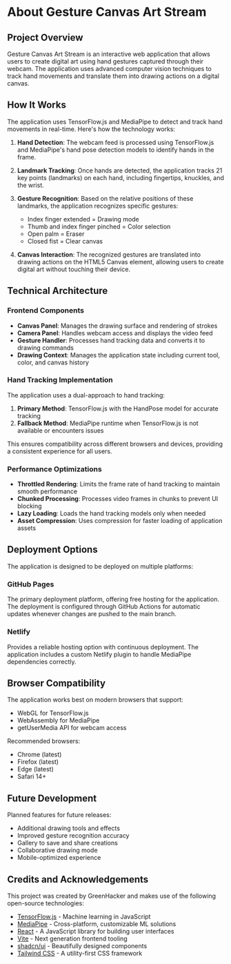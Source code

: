 # About Gesture Canvas Art Stream

## Project Overview

Gesture Canvas Art Stream is an interactive web application that allows users to create digital art using hand gestures captured through their webcam. The application uses advanced computer vision techniques to track hand movements and translate them into drawing actions on a digital canvas.

## How It Works

The application uses TensorFlow.js and MediaPipe to detect and track hand movements in real-time. Here's how the technology works:

1. **Hand Detection**: The webcam feed is processed using TensorFlow.js and MediaPipe's hand pose detection models to identify hands in the frame.

2. **Landmark Tracking**: Once hands are detected, the application tracks 21 key points (landmarks) on each hand, including fingertips, knuckles, and the wrist.

3. **Gesture Recognition**: Based on the relative positions of these landmarks, the application recognizes specific gestures:
   - Index finger extended = Drawing mode
   - Thumb and index finger pinched = Color selection
   - Open palm = Eraser
   - Closed fist = Clear canvas

4. **Canvas Interaction**: The recognized gestures are translated into drawing actions on the HTML5 Canvas element, allowing users to create digital art without touching their device.

## Technical Architecture

### Frontend Components

- **Canvas Panel**: Manages the drawing surface and rendering of strokes
- **Camera Panel**: Handles webcam access and displays the video feed
- **Gesture Handler**: Processes hand tracking data and converts it to drawing commands
- **Drawing Context**: Manages the application state including current tool, color, and canvas history

### Hand Tracking Implementation

The application uses a dual-approach to hand tracking:

1. **Primary Method**: TensorFlow.js with the HandPose model for accurate tracking
2. **Fallback Method**: MediaPipe runtime when TensorFlow.js is not available or encounters issues

This ensures compatibility across different browsers and devices, providing a consistent experience for all users.

### Performance Optimizations

- **Throttled Rendering**: Limits the frame rate of hand tracking to maintain smooth performance
- **Chunked Processing**: Processes video frames in chunks to prevent UI blocking
- **Lazy Loading**: Loads the hand tracking models only when needed
- **Asset Compression**: Uses compression for faster loading of application assets

## Deployment Options

The application is designed to be deployed on multiple platforms:

### GitHub Pages

The primary deployment platform, offering free hosting for the application. The deployment is configured through GitHub Actions for automatic updates whenever changes are pushed to the main branch.

### Netlify

Provides a reliable hosting option with continuous deployment. The application includes a custom Netlify plugin to handle MediaPipe dependencies correctly.

## Browser Compatibility

The application works best on modern browsers that support:
- WebGL for TensorFlow.js
- WebAssembly for MediaPipe
- getUserMedia API for webcam access

Recommended browsers:
- Chrome (latest)
- Firefox (latest)
- Edge (latest)
- Safari 14+

## Future Development

Planned features for future releases:
- Additional drawing tools and effects
- Improved gesture recognition accuracy
- Gallery to save and share creations
- Collaborative drawing mode
- Mobile-optimized experience

## Credits and Acknowledgements

This project was created by GreenHacker and makes use of the following open-source technologies:

- [TensorFlow.js](https://www.tensorflow.org/js) - Machine learning in JavaScript
- [MediaPipe](https://mediapipe.dev/) - Cross-platform, customizable ML solutions
- [React](https://reactjs.org/) - A JavaScript library for building user interfaces
- [Vite](https://vitejs.dev/) - Next generation frontend tooling
- [shadcn/ui](https://ui.shadcn.com/) - Beautifully designed components
- [Tailwind CSS](https://tailwindcss.com/) - A utility-first CSS framework
